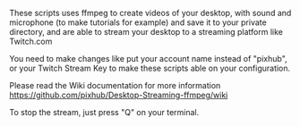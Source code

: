 These scripts uses ffmpeg to create videos of your desktop, with sound and microphone (to make tutorials for example) and save it to your private directory, and are able to stream your desktop to a streaming platform like Twitch.com

You need to make changes like put your account name instead of "pixhub", or your Twitch Stream Key to make these scripts able on your configuration.

Please read the Wiki documentation for more information https://github.com/pixhub/Desktop-Streaming-ffmpeg/wiki

To stop the stream, just press "Q" on your terminal.
